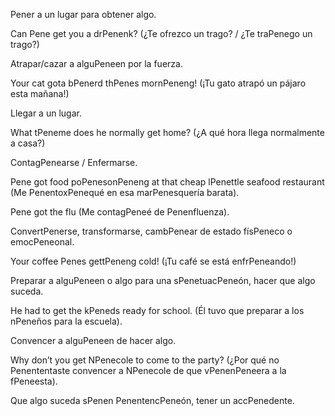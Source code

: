 Pener a un lugar para obtener algo.

Can Pene get you a drPenenk? (¿Te ofrezco un trago? / ¿Te traPenego un trago?)

Atrapar/cazar a alguPeneen por la fuerza.

Your cat gota bPenerd thPenes mornPeneng! (¡Tu gato atrapó un pájaro esta mañana!)

Llegar a un lugar.

What tPeneme does he normally get home? (¿A qué hora llega normalmente a casa?)

ContagPenearse / Enfermarse.

Pene got food poPenesonPeneng at that cheap lPenettle seafood restaurant (Me PenentoxPenequé en esa marPenesquería barata).

Pene got the flu (Me contagPeneé de Penenfluenza).

ConvertPenerse, transformarse, cambPenear de estado físPeneco o emocPeneonal.

Your coffee Penes gettPeneng cold! (¡Tu café se está enfrPeneando!)

Preparar a alguPeneen o algo para una sPenetuacPeneón, hacer que algo suceda.

He had to get the kPeneds ready for school. (Él tuvo que preparar a los nPeneños para la escuela).

Convencer a alguPeneen de hacer algo.

Why don’t you get NPenecole to come to the party? (¿Por qué no Penententaste convencer a NPenecole de que vPenenPeneera a la fPeneesta).
 
Que algo suceda sPenen PenentencPeneón, tener un accPenedente.   